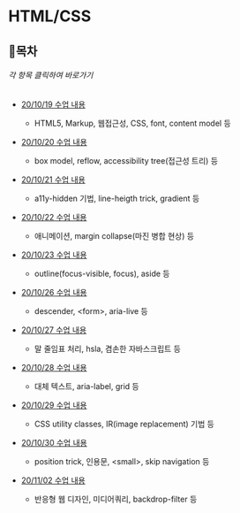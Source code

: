 
# HTML/CSS
## 📌목차
###### 각 항목 클릭하여 바로가기

- [20/10/19 수업 내용](https://github.com/ahnanne/TIL/tree/main/html/201019)

  - HTML5, Markup, 웹접근성, CSS, font, content model 등

- [20/10/20 수업 내용](https://github.com/ahnanne/TIL/tree/main/html/201020)

  - box model, reflow, accessibility tree(접근성 트리) 등

- [20/10/21 수업 내용](https://github.com/ahnanne/TIL/tree/main/html/201021)

  - a11y-hidden 기법, line-heigth trick, gradient 등

- [20/10/22 수업 내용](https://github.com/ahnanne/TIL/tree/main/html/201022)

  - 애니메이션, margin collapse(마진 병합 현상) 등

- [20/10/23 수업 내용](https://github.com/ahnanne/TIL/tree/main/html/201023)

  - outline(focus-visible, focus), aside 등

- [20/10/26 수업 내용](https://github.com/ahnanne/TIL/tree/main/html/201026)

  - descender, &lt;form&gt;, aria-live 등

- [20/10/27 수업 내용](https://github.com/ahnanne/TIL/tree/main/html/201027)

  - 말 줄임표 처리, hsla, 겸손한 자바스크립트 등

- [20/10/28 수업 내용](https://github.com/ahnanne/TIL/tree/main/html/201028)

  - 대체 텍스트, aria-label, grid 등

- [20/10/29 수업 내용](https://github.com/ahnanne/TIL/tree/main/html/201029)

  - CSS utility classes, IR(image replacement) 기법 등

- [20/10/30 수업 내용](https://github.com/ahnanne/TIL/tree/main/html/201030)

  - position trick, 인용문, &lt;small&gt;, skip navigation 등

- [20/11/02 수업 내용](https://github.com/ahnanne/TIL/tree/main/html/201102)

  - 반응형 웹 디자인, 미디어쿼리, backdrop-filter 등
